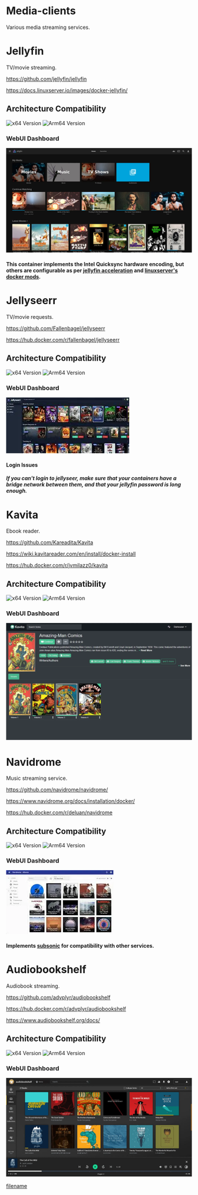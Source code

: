 # Media-clients

Various media streaming services.

# Jellyfin

TV/movie streaming.

<https://github.com/jellyfin/jellyfin>

<https://docs.linuxserver.io/images/docker-jellyfin/>

## Architecture Compatibility

![x64 Version](https://img.shields.io/docker/v/linuxserver/jellyfin/latest?arch=amd64&label=x64) ![Arm64 Version](https://img.shields.io/docker/v/linuxserver/jellyfin/latest?arch=arm64&label=arm64)

### WebUI Dashboard

![Jellyfin UI](../../resources/screenshots/jellyfin.webp)

#### This container implements the Intel Quicksync hardware encoding, but others are configurable as per [jellyfin acceleration](https://docs.linuxserver.io/images/docker-jellyfin/#hardware-acceleration-enhancements) and [linuxserver's docker mods](https://mods.linuxserver.io/?mod=jellyfin).

# Jellyseerr

TV/movie requests.

<https://github.com/Fallenbagel/jellyseerr>

<https://hub.docker.com/r/fallenbagel/jellyseerr>

## Architecture Compatibility

![x64 Version](https://img.shields.io/docker/v/fallenbagel/jellyseerr/latest?arch=amd64&label=x64) ![Arm64 Version](https://img.shields.io/docker/v/fallenbagel/jellyseerr/latest?arch=arm64&label=arm64)

### WebUI Dashboard

![Jellyseerr UI](../../resources/screenshots/jellyseerr.webp)

#### Login Issues

##### If you can't login to jellyseer, make sure that your containers have a bridge network between them, and that your jellyfin password is long enough.

# Kavita

Ebook reader.

<https://github.com/Kareadita/Kavita>

<https://wiki.kavitareader.com/en/install/docker-install>

<https://hub.docker.com/r/jvmilazz0/kavita>

## Architecture Compatibility

![x64 Version](https://img.shields.io/docker/v/jvmilazz0/kavita/latest?arch=amd64&label=x64) ![Arm64 Version](https://img.shields.io/docker/v/jvmilazz0/kavita/latest?arch=arm64&label=arm64)

### WebUI Dashboard

![Kavita UI](../../resources/screenshots/kavita.webp)

# Navidrome

Music streaming service.

<https://github.com/navidrome/navidrome/>

<https://www.navidrome.org/docs/installation/docker/>

<https://hub.docker.com/r/deluan/navidrome>

## Architecture Compatibility

![x64 Version](https://img.shields.io/docker/v/deluan/navidrome/latest?arch=amd64&label=x64) ![Arm64 Version](https://img.shields.io/docker/v/deluan/navidrome/latest?arch=arm64&label=arm64)

### WebUI Dashboard

![Navidrome UI](../../resources/screenshots/navidrome.webp)

#### Implements [subsonic](https://www.subsonic.org/pages/features.jsp) for compatibility with other services.

# Audiobookshelf

Audiobook streaming.

<https://github.com/advplyr/audiobookshelf>

<https://hub.docker.com/r/advplyr/audiobookshelf>

<https://www.audiobookshelf.org/docs/>

## Architecture Compatibility

![x64 Version](https://img.shields.io/docker/v/advplyr/audiobookshelf/latest?arch=amd64&label=x64) ![Arm64 Version](https://img.shields.io/docker/v/advplyr/audiobookshelf/latest?arch=arm64&label=arm64)

### WebUI Dashboard

![Audiobookshelf UI](../../resources/screenshots/audiobookshelf.webp)

[filename](compose.yaml ':include :type=code')